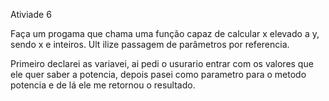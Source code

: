 Ativiade 6

Faça um progama que chama uma função capaz de calcular x elevado a y, sendo x e inteiros. Ult ilize passagem de parâmetros por referencia.

Primeiro declarei as variavei, ai pedi o usurario entrar com os valores que ele quer saber a potencia, depois pasei como parametro para o metodo potencia e de lá ele me retornou o resultado.

